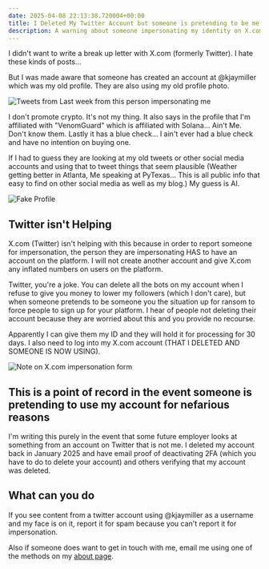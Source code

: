 ```yaml
---
date: 2025-04-08 22:13:38.720004+00:00
title: I Deleted My Twitter Account but someone is pretending to be me.
description: A warning about someone impersonating my identity on X.com. Twitter offers no recourse without rejoining the platform.
---
```


I didn't want to write a break up letter with X.com (formerly Twitter). I hate these kinds of posts...

But I was made aware that someone has created an account at @kjaymiller which was my old profile. They are also using my old profile photo.

![Tweets from Last week from this person impersonating me](https://jmblogstorrage.blob.core.windows.net/media/not_me_twitter_posts.webp)

I don't promote crypto. It's not my thing. It also says in the profile that I'm affiliated with "VenomGuard" which is affiliated with Solana... Ain't Me. Don't know them. Lastly it has a blue check... I ain't ever had a blue check and have no intention on buying one.

If I had to guess they are looking at my old tweets or other social media accounts and using that to tweet things that seem plausible (Weather getting better in Atlanta, Me speaking at PyTexas... This is all public info that easy to find on other social media as well as my blog.) My guess is AI.

![Fake Profile](https://jmblogstorrage.blob.core.windows.net/media/fake_twitter_profile.png)

## Twitter isn't Helping

X.com (Twitter) isn't helping with this because in order to report someone for impersonation, the person they are impersonating HAS to have an account on the platform. I will not create another account and give X.com any inflated numbers on users on the platform.

Twitter, you're a joke. You can delete all the bots on my account when I refuse to give you money to lower my followers (which I don't care), but when someone pretends to be someone you the situation up for ransom to force people to sign up for your platform. I hear of people not deleting their account because they are worried about this and you provide no recourse.

Apparently I can give them my ID and they will hold it for processing for 30 days. I also need to log into my X.com account (THAT I DELETED AND SOMEONE IS NOW USING).

![Note on X.com impersonation form](https://jmblogstorrage.blob.core.windows.net/media/twitter-impersonation-form.png)

## This is a point of record in the event someone is pretending to use my account for nefarious reasons

I'm writing this purely in the event that some future employer looks at something from an account on Twitter that is not me. I deleted my account back in January 2025 and have email proof of deactivating 2FA (which you have to do to delete your account) and others verifying that my account was deleted.

## What can you do

If you see content from a twitter account using @kjaymiller as a username and my face is on it, report it for spam because you can't report it for impersonation.

Also if someone does want to get in touch with me, email me using one of the methods on my [about page](/about).
